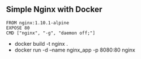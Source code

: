 ## Simple Nginx with Docker

```shell
FROM nginx:1.10.1-alpine
EXPOSE 80
CMD ["nginx", "-g", "daemon off;"]
```

- docker build -t nginx .
- docker run -d –name nginx_app -p 8080:80 nginx
